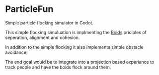 # ParticleFun
Simple particle flocking simulator in Godot.

This simple flocking simuluation is implmenting the [Boids](https://en.wikipedia.org/wiki/Boids) priciples of seperation, alignment and cohesion.

In addition to the simple flocking it also implements simple obstacle avoidance. 

The end goal would be to integrate into a projection based experiance to track people and have the boids flock around them.
